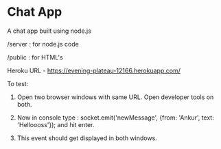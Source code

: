 # Chat App
A chat app built using node.js

/server : for node.js code

/public : for HTML's

Heroku URL - https://evening-plateau-12166.herokuapp.com/

To test:

1. Open two browser windows with same URL. Open developer tools on both.

2. Now in console type : socket.emit('newMessage', {from: 'Ankur', text: 'Helloooss'}); and hit enter.

3. This event should get displayed in both windows.
